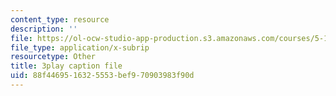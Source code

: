 ```yaml
---
content_type: resource
description: ''
file: https://ol-ocw-studio-app-production.s3.amazonaws.com/courses/5-112-principles-of-chemical-science-fall-2005/88f4469516325553bef970903983f90d_QyishgPCBfg.vtt
file_type: application/x-subrip
resourcetype: Other
title: 3play caption file
uid: 88f44695-1632-5553-bef9-70903983f90d
---
```

